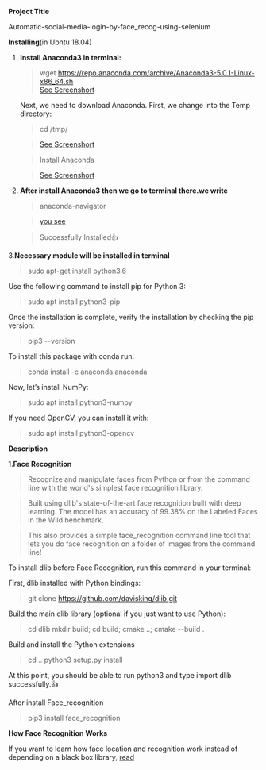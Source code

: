 **Project Title**






Automatic-social-media-login-by-face_recog-using-selenium



**Installing**(in Ubntu 18.04)



1. **Install Anaconda3 in terminal:**
    >wget https://repo.anaconda.com/archive/Anaconda3-5.0.1-Linux-x86_64.sh  
    >[See Screenshort](https://github.com/sunil9768/Automatic-social-media-login-by-face_recog-using-selenium/blob/master/install-anaconda-ubuntu003.png)
    
    
    Next, we need to download Anaconda. First, we change into the Temp directory:
    > cd /tmp/
    
    
    
    >[See Screenshort](https://github.com/sunil9768/Automatic-social-media-login-by-face_recog-using-selenium/blob/master/install-anaconda-ubuntu002.png)
    
    >Install Anaconda
    
    >[See Screenshort](https://github.com/sunil9768/Automatic-social-media-login-by-face_recog-using-selenium/blob/master/install-anaconda-ubuntu005-300x57.png)   
    
    
2. **After install Anaconda3 then we go to terminal there.we write**


   >anaconda-navigator


   >[you see](https://github.com/sunil9768/Automatic-social-media-login-by-face_recog-using-selenium/blob/master/Screenshot%20from%202019-02-16%2016-44-43.png)
    
    
    
    > Successfully Installed:+1:
    
    
  3.**Necessary module will  be installed in terminal**
 
 >sudo apt-get install python3.6
 
 Use the following command to install pip for Python 3:
 
 
 >sudo apt install python3-pip
 
 
 Once the installation is complete, verify the installation by checking the pip version:
 
 
 
 
 >pip3 --version
 
 
 To install this package with conda run:
 
 
 
 
 >conda install -c anaconda anaconda 
 
 
 Now, let’s install NumPy:
 
 
 
 >sudo apt install python3-numpy
 
 
 
 
 If you need OpenCV, you can install it with:
 
 
 
 >sudo apt install python3-opencv
 
 
 
 
 
 
 
 
 
 
 
 
 
 
 
 **Description**
 
 
 1.**Face Recognition**
 
 
 
 >Recognize and manipulate faces from Python or from the command line with the world's simplest face recognition library.

>Built using dlib's state-of-the-art face recognition built with deep learning. The model has an accuracy of 99.38% on the Labeled Faces in the Wild benchmark.

>This also provides a simple face_recognition command line tool that lets you do face recognition on a folder of images from the command line!


To install dlib before Face Recognition, run this command in your terminal:

 First, dlib installed with Python bindings:
 
 
 >git clone https://github.com/davisking/dlib.git
 
 
 Build the main dlib library (optional if you just want to use Python):
 
 
 
 >cd dlib
 >mkdir build; cd build; cmake ..; cmake --build .
 
 
 Build and install the Python extensions
 
 
 
 >cd ..
 >python3 setup.py install
 
 
 
 At this point, you should be able to run python3 and type import dlib successfully.:+1:
 
 
 After install Face_recognition
 
 
 

 > pip3 install face_recognition
 
 
 
**How Face Recognition Works**

If you want to learn how face location and recognition work instead of depending on a black box library, [read](https://medium.com/@ageitgey/machine-learning-is-fun-part-4-modern-face-recognition-with-deep-learning-c3cffc121d78)
 
    
    
    
    
    
    










